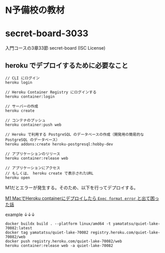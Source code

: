 # N予備校の教材

# secret-board-3033
入門コースの3章33節 secret-board (ISC License)


## heroku でデプロイするために必要なこと

```
// CLI にログイン
heroku login

// Heroku Container Registry にログインする
heroku container:login 

// サーバーの作成
heroku create

// コンテナのプッシュ
heroku container:push web

// Heroku で利用する PostgreSQL のデータベースの作成（開発用の簡易的な PostgreSQL のデータベース）
heroku addons:create heroku-postgresql:hobby-dev

// アプリケーションのリリース
heroku container:release web

// アプリケーションにアクセス 
// もしくは、 heroku create で表示されたURL
heroku open 
```

M1だとエラーが発生する。そのため、以下を行ってデプロイする。

[M1 MacでHeroku containerにデプロイしたら `Exec format error` と出て困った話](https://zenn.dev/daku10/articles/m1-heroku-container-trouble-exec-format-error)

example ↓↓↓

```
docker buildx build . --platform linux/amd64 -t yamatatsu/quiet-lake-70082:latest
docker tag yamatatsu/quiet-lake-70082 registry.heroku.com/quiet-lake-70082/web
docker push registry.heroku.com/quiet-lake-70082/web
heroku container:release web -a quiet-lake-70082
```

